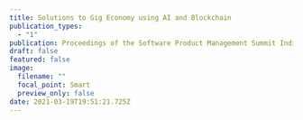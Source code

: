```yaml
---
title: Solutions to Gig Economy using AI and Blockchain
publication_types:
  - "1"
publication: Proceedings of the Software Product Management Summit India 2021
draft: false
featured: false
image:
  filename: ""
  focal_point: Smart
  preview_only: false
date: 2021-03-19T19:51:21.725Z
---
```

